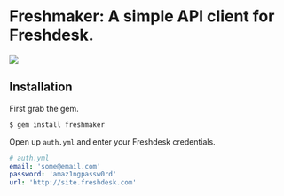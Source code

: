 Freshmaker: A simple API client for Freshdesk.
===

![](http://i138.photobucket.com/albums/q241/Grimgage/mentos-freshmaker.gif)

## Installation

First grab the gem.

```bash
$ gem install freshmaker
```

Open up `auth.yml` and enter your Freshdesk credentials.

```yaml
# auth.yml
email: 'some@email.com'
password: 'amaz1ngpassw0rd'
url: 'http://site.freshdesk.com'
```

